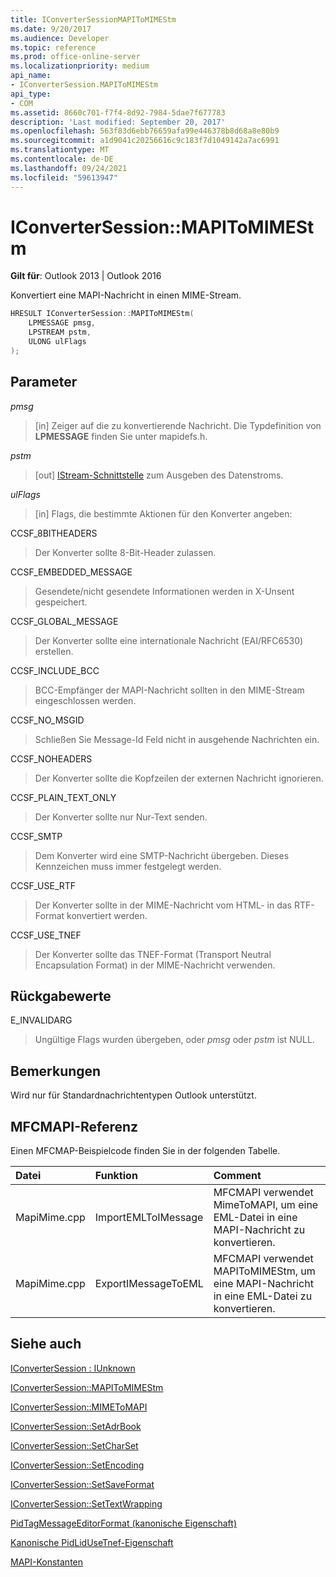 ```yaml
---
title: IConverterSessionMAPIToMIMEStm
ms.date: 9/20/2017
ms.audience: Developer
ms.topic: reference
ms.prod: office-online-server
ms.localizationpriority: medium
api_name:
- IConverterSession.MAPIToMIMEStm
api_type:
- COM
ms.assetid: 8660c701-f7f4-8d92-7984-5dae7f677783
description: 'Last modified: September 20, 2017'
ms.openlocfilehash: 563f83d6ebb76659afa99e446378b8d68a8e80b9
ms.sourcegitcommit: a1d9041c20256616c9c183f7d1049142a7ac6991
ms.translationtype: MT
ms.contentlocale: de-DE
ms.lasthandoff: 09/24/2021
ms.locfileid: "59613947"
---
```

# <a name="iconvertersessionmapitomimestm"></a>IConverterSession::MAPIToMIMEStm
 
  
**Gilt für**: Outlook 2013 | Outlook 2016 
  
Konvertiert eine MAPI-Nachricht in einen MIME-Stream.
  
```cpp
HRESULT IConverterSession::MAPIToMIMEStm( 
    LPMESSAGE pmsg, 
    LPSTREAM pstm, 
    ULONG ulFlags 
);
```

## <a name="parameters"></a>Parameter

 _pmsg_
  
> [in] Zeiger auf die zu konvertierende Nachricht. Die Typdefinition von **LPMESSAGE** finden Sie unter mapidefs.h.
    
 _pstm_
  
> [out] [IStream-Schnittstelle](https://msdn.microsoft.com/library/aa380034%28VS.85%29.aspx) zum Ausgeben des Datenstroms. 
    
 _ulFlags_
  
>  [in] Flags, die bestimmte Aktionen für den Konverter angeben: 
    
CCSF_8BITHEADERS
  
> Der Konverter sollte 8-Bit-Header zulassen.
    
CCSF_EMBEDDED_MESSAGE
  
> Gesendete/nicht gesendete Informationen werden in X-Unsent gespeichert.
    
CCSF_GLOBAL_MESSAGE
  
> Der Konverter sollte eine internationale Nachricht (EAI/RFC6530) erstellen.
    
CCSF_INCLUDE_BCC
  
> BCC-Empfänger der MAPI-Nachricht sollten in den MIME-Stream eingeschlossen werden.
    
CCSF_NO_MSGID
  
> Schließen Sie Message-Id Feld nicht in ausgehende Nachrichten ein.
    
CCSF_NOHEADERS
  
> Der Konverter sollte die Kopfzeilen der externen Nachricht ignorieren.
    
CCSF_PLAIN_TEXT_ONLY
  
> Der Konverter sollte nur Nur-Text senden.
    
CCSF_SMTP
  
> Dem Konverter wird eine SMTP-Nachricht übergeben. Dieses Kennzeichen muss immer festgelegt werden.
    
CCSF_USE_RTF
  
> Der Konverter sollte in der MIME-Nachricht vom HTML- in das RTF-Format konvertiert werden.
    
CCSF_USE_TNEF
  
> Der Konverter sollte das TNEF-Format (Transport Neutral Encapsulation Format) in der MIME-Nachricht verwenden.
    
## <a name="return-values"></a>Rückgabewerte

E_INVALIDARG
  
> Ungültige Flags wurden übergeben, oder  *pmsg*  oder  *pstm*  ist NULL. 
    
## <a name="remarks"></a>Bemerkungen

Wird nur für Standardnachrichtentypen Outlook unterstützt.
  
## <a name="mfcmapi-reference"></a>MFCMAPI-Referenz

Einen MFCMAP-Beispielcode finden Sie in der folgenden Tabelle.
  
|**Datei**|**Funktion**|**Comment**|
|:-----|:-----|:-----|
|MapiMime.cpp  <br/> |ImportEMLToIMessage  <br/> |MFCMAPI verwendet MimeToMAPI, um eine EML-Datei in eine MAPI-Nachricht zu konvertieren.  <br/> |
|MapiMime.cpp  <br/> |ExportIMessageToEML  <br/> |MFCMAPI verwendet MAPIToMIMEStm, um eine MAPI-Nachricht in eine EML-Datei zu konvertieren.  <br/> |
   
## <a name="see-also"></a>Siehe auch



[IConverterSession : IUnknown](iconvertersessioniunknown.md)
  
[IConverterSession::MAPIToMIMEStm](iconvertersession-mapitomimestm.md)
  
[IConverterSession::MIMEToMAPI](iconvertersession-mimetomapi.md)
  
[IConverterSession::SetAdrBook](iconvertersession-setadrbook.md)
  
[IConverterSession::SetCharSet](iconvertersession-setcharset.md)
  
[IConverterSession::SetEncoding](iconvertersession-setencoding.md)
  
[IConverterSession::SetSaveFormat](iconvertersession-setsaveformat.md)
  
[IConverterSession::SetTextWrapping](iconvertersession-settextwrapping.md)
  
[PidTagMessageEditorFormat (kanonische Eigenschaft)](pidtagmessageeditorformat-canonical-property.md)
  
[Kanonische PidLidUseTnef-Eigenschaft](pidlidusetnef-canonical-property.md)


[MAPI-Konstanten](mapi-constants.md)

